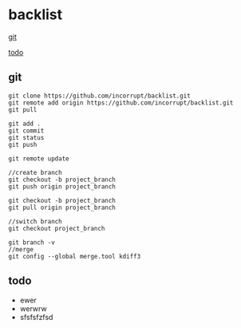 backlist
=============


[git](#git)

[todo](#todo)


git
-------

```
git clone https://github.com/incorrupt/backlist.git 
git remote add origin https://github.com/incorrupt/backlist.git 
git pull

git add . 
git commit
git status
git push

git remote update

//create branch 
git checkout -b project_branch
git push origin project_branch

git checkout -b project_branch
git pull origin project_branch

//switch branch
git checkout project_branch

git branch -v
//merge
git config --global merge.tool kdiff3

```


todo
-------

* ewer
* werwrw
* sfsfsfzfsd